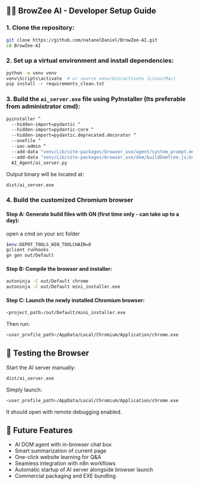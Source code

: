 
## 🧑‍💻 BrowZee AI - Developer Setup Guide

### 1. Clone the repository:

```bash
git clone https://github.com/natanelDaniel/BrowZee-AI.git
cd BrowZee-AI
```

### 2. Set up a virtual environment and install dependencies:

```bash
python -m venv venv
venv\Scripts\activate  # or source venv/bin/activate (Linux/Mac)
pip install -r requirements_clean.txt
```

### 3. Build the `ai_server.exe` file using PyInstaller (Its preferable from administrator cmd):

```bash
pyinstaller ^
  --hidden-import=pydantic ^
  --hidden-import=pydantic-core ^
  --hidden-import=pydantic.deprecated.decorator ^
  --onefile ^
  --uac-admin ^
  --add-data "venv/Lib/site-packages/browser_use/agent/system_prompt.md;browser_use/agent" ^
  --add-data "venv/Lib/site-packages/browser_use/dom/buildDomTree.js;browser_use/dom" ^
  AI_Agent/ai_server.py
```

Output binary will be located at:

```bash
dist/ai_server.exe
```

### 4. Build the customized Chromium browser

#### Step A: Generate build files with GN (first time only - can take up to a day):
open a cmd on your src folder
```bash
$env:DEPOT_TOOLS_WIN_TOOLCHAIN=0
gclient runhooks
gn gen out/Default
```

#### Step B: Compile the browser and installer:

```bash
autoninja -C out/Default chrome
autoninja -C out/Default mini_installer.exe
```

#### Step C: Launch the newly installed Chromium browser:

```bash
<project_path>/out/Default/mini_installer.exe
```

Then run:

```bash
<user_profile_path>/AppData/Local/Chromium/Application/chrome.exe
```

## 🧪 Testing the Browser

Start the AI server manually:

```bash
dist/ai_server.exe
```
Simply launch:

```bash
<user_profile_path>/AppData/Local/Chromium/Application/chrome.exe
```

It should open with remote debugging enabled.

## 🧩 Future Features

- AI DOM agent with in-browser chat box
- Smart summarization of current page
- One-click website learning for Q&A
- Seamless integration with n8n workflows
- Automatic startup of AI server alongside browser launch
- Commercial packaging and EXE bundling
